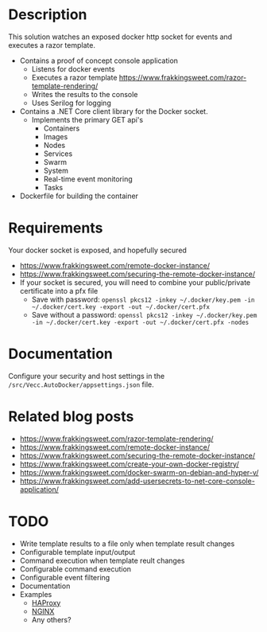 # Description
This solution watches an exposed docker http socket for events and executes a razor template.

* Contains a proof of concept console application
    * Listens for docker events
    * Executes a razor template https://www.frakkingsweet.com/razor-template-rendering/
    * Writes the results to the console
    * Uses Serilog for logging
* Contains a .NET Core client library for the Docker socket.
    * Implements the primary GET api's
        * Containers
        * Images
        * Nodes
        * Services
        * Swarm
        * System
        * Real-time event monitoring
        * Tasks
* Dockerfile for building the container

# Requirements
Your docker socket is exposed, and hopefully secured

* https://www.frakkingsweet.com/remote-docker-instance/
* https://www.frakkingsweet.com/securing-the-remote-docker-instance/
* If your socket is secured, you will need to combine your public/private certificate into a pfx file
    * Save with password: `openssl pkcs12 -inkey ~/.docker/key.pem -in ~/.docker/cert.key -export -out ~/.docker/cert.pfx`
    * Save without a password: `openssl pkcs12 -inkey ~/.docker/key.pem -in ~/.docker/cert.key -export -out ~/.docker/cert.pfx -nodes`

# Documentation
Configure your security and host settings in the `/src/Vecc.AutoDocker/appsettings.json` file.

# Related blog posts
* https://www.frakkingsweet.com/razor-template-rendering/
* https://www.frakkingsweet.com/remote-docker-instance/
* https://www.frakkingsweet.com/securing-the-remote-docker-instance/
* https://www.frakkingsweet.com/create-your-own-docker-registry/
* https://www.frakkingsweet.com/docker-swarm-on-debian-and-hyper-v/
* https://www.frakkingsweet.com/add-usersecrets-to-net-core-console-application/

# TODO
* Write template results to a file only when template result changes
* Configurable template input/output
* Command execution when template reult changes
* Configurable command execution
* Configurable event filtering
* Documentation
* Examples
    * [HAProxy](https://www.haproxy.org)
    * [NGINX](https://nginx.org/)
    * Any others?